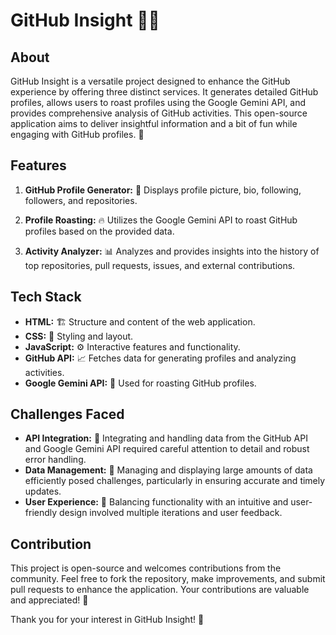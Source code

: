 # GitHub Insight 🕵️‍♂️

## About
GitHub Insight is a versatile project designed to enhance the GitHub experience by offering three distinct services. It generates detailed GitHub profiles, allows users to roast profiles using the Google Gemini API, and provides comprehensive analysis of GitHub activities. This open-source application aims to deliver insightful information and a bit of fun while engaging with GitHub profiles. 🚀

## Features
1. **GitHub Profile Generator:** 📸 Displays profile picture, bio, following, followers, and repositories.

2. **Profile Roasting:** 🔥 Utilizes the Google Gemini API to roast GitHub profiles based on the provided data.

3. **Activity Analyzer:** 📊 Analyzes and provides insights into the history of top repositories, pull requests, issues, and external contributions.

## Tech Stack
- **HTML:** 🏗️ Structure and content of the web application.
- **CSS:** 🎨 Styling and layout.
- **JavaScript:** ⚙️ Interactive features and functionality.
- **GitHub API:** 📈 Fetches data for generating profiles and analyzing activities.
- **Google Gemini API:** 🤖 Used for roasting GitHub profiles.

## Challenges Faced
- **API Integration:** 🔌 Integrating and handling data from the GitHub API and Google Gemini API required careful attention to detail and robust error handling.
- **Data Management:** 📂 Managing and displaying large amounts of data efficiently posed challenges, particularly in ensuring accurate and timely updates.
- **User Experience:** 🧩 Balancing functionality with an intuitive and user-friendly design involved multiple iterations and user feedback.

## Contribution
This project is open-source and welcomes contributions from the community. Feel free to fork the repository, make improvements, and submit pull requests to enhance the application. Your contributions are valuable and appreciated! 🙌

Thank you for your interest in GitHub Insight! 🌟
